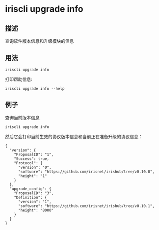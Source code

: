 # iriscli upgrade info

## 描述

查询软件版本信息和升级模块的信息

## 用法

```
iriscli upgrade info
```

打印帮助信息:

```
iriscli upgrade info --help
```

## 例子

查询当前版本信息

```
iriscli upgrade info 
```

然后它会打印当前生效的协议版本信息和当前正在准备升级的协议信息：

```
{
  "version": {
    "ProposalID": "1",
    "Success": true,
    "Protocol": {
      "version": "0",
      "software": "https://github.com/irisnet/irishub/tree/v0.10.0",
      "height": "1"
    }
  },
  "upgrade_config": {
    "ProposalID": "3",
    "Definition": {
      "version": "1",
      "software": "https://github.com/irisnet/irishub/tree/v0.10.1",
      "height": "8000"
    }
  }
}
```

